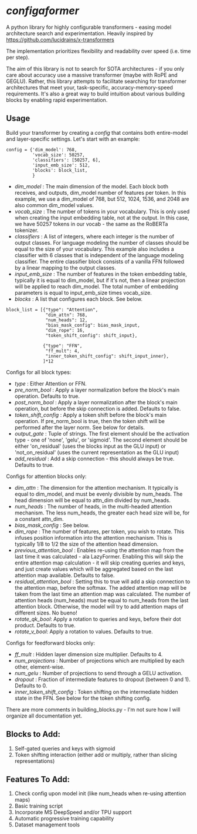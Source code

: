 # *configaformer*
A python library for highly configurable transformers - easing model architecture search and experimentation. Heavily inspired by https://github.com/lucidrains/x-transformers

The implementation prioritizes flexibility and readability over speed (i.e. time per step).

The aim of this library is not to search for SOTA architectures - if you only care about accuracy use a massive transformer (maybe with RoPE and GEGLU). Rather, this library attempts to facilitate searching for transformer architectures that meet your, task-specific, accuracy-memory-speed requirements. It's also a great way to build intuition about various building blocks by enabling rapid experimentation. 
## Usage
Build your transformer by creating a *config* that contains both entire-model and layer-specific settings. Let's start with an example:
```
config = {'dim_model': 768,
          'vocab_size': 50257,
          'classifiers': [50257, 6],
          'input_emb_size': 512,
          'blocks': block_list,
          }
```
- *dim_model* : The main dimension of the model. Each block both receives, and outputs, dim_model number of features per token. In this example, we use a dim_model of 768, but 512, 1024, 1536, and 2048 are also common dim_model values.
- *vocab_size* : The number of tokens in your vocabulary. This is only used when creating the input embedding table, not at the output. In this case, we have 50257 tokens in our vocab - the same as the RoBERTa tokenizer.
- *classifiers* : A list of integers, where each integer is the number of output classes. For language modeling the number of classes should be equal to the size of your vocabulary. This example also includes a classifier with 6 classes that is independent of the language modeling classifier. The entire classifier block consists of a vanilla FFN followed by a linear mapping to the output classes.
- *input_emb_size* : The number of features in the token embedding table, typically it is equal to dim_model, but if it's not, then a linear projection will be applied to reach dim_model. The total number of embedding parameters is equal to input_emb_size times vocab_size.
- *blocks* : A list that configures each block. See below.
```
block_list = [{"type": "Attention",
               "dim_attn": 768,
               "num_heads": 12,
               "bias_mask_config": bias_mask_input,
               "dim_rope": 16,
               "token_shift_config": shift_input},
              
              {"type": "FFN",
               "ff_mult": 4,
               "inner_token_shift_config": shift_input_inner},
              ]*12
```
Configs for all block types:
- *type* : Either Attention or FFN.
- *pre_norm_bool* : Apply a layer normalization before the block's main operation. Defaults to true.
- *post_norm_bool* : Apply a layer normalization after the block's main operation, but before the skip connection is added. Defaults to false.
- *token_shift_config* : Apply a token shift before the block's main operation. If pre_norm_bool is true, then the token shift will be performed after the layer norm. See below for details.
- *output_gate* :  Tuple of strings. The first element should be the activation type - one of 'none', 'gelu', or 'sigmoid'. The second element should be either 'on_residual' (uses the blocks input as the GLU input) or 'not_on_residual' (uses the current representation as the GLU input)
- *add_residual* : Add a skip connection - this should always be true. Defaults to true.

Configs for attention blocks only:
- *dim_attn* : The dimension for the attention mechanism. It typically is equal to dim_model, and must be evenly divisible by num_heads. The head dimension will be equal to attn_dim divided by num_heads.
- *num_heads* : The number of heads, in the multi-headed attention mechanism. The less num_heads, the greater each head size will be, for a constant attn_dim.
- *bias_mask_config* : See below. 
- *dim_rope* : The number of features, per token, you wish to rotate. This infuses position information into the attention mechanism. This is typically 1/8 to 1/2 the size of the attention head dimension.
- *previous_attention_bool* : Enables re-using the attention map from the last time it was calculated - ala LazyFormer. Enabling this will skip the entire attention map calculation - it will skip creating queries and keys, and just create values which will be aggregated based on the last attention map available. Defaults to false.
- *residual_attention_bool* : Setting this to true will add a skip connection to the attention map, before the softmax. The added attention map will be taken from the last time an attention map was calculated. The number of attention heads (num_heads) must be equal to num_heads from the last attention block. Otherwise, the model will try to add attention maps of different sizes. No bueno!
- *rotate_qk_bool*: Apply a rotation to queries and keys, before their dot product. Defaults to true. 
- *rotate_v_bool*: Apply a rotation to values. Defaults to true.

Configs for feedforward blocks only:
- *ff_mult* : Hidden layer dimension size multiplier. Defaults to 4.
- *num_projections* : Number of projections which are multiplied by each other, element-wise.
- *num_gelu* : Number of projections to send through a GELU activation.
- *dropout* : Fraction of intermediate features to dropout (between 0 and 1). Defaults to 0.
- *inner_token_shift_config* : Token shifting on the intermediate hidden state in the FFN. See below for the token shifting config.

There are more comments in building_blocks.py - I'm not sure how I will organize all documentation yet.

## Blocks to Add:
1. Self-gated queries and keys with sigmoid
2. Token shifting interaction (either add or multiply, rather than slicing representations)

## Features To Add:
1. Check config upon model init (like num_heads when re-using attention maps)
2. Basic training script
3. Incorporate MS DeepSpeed and/or TPU support
4. Automatic progressive training capability
5. Dataset management tools

